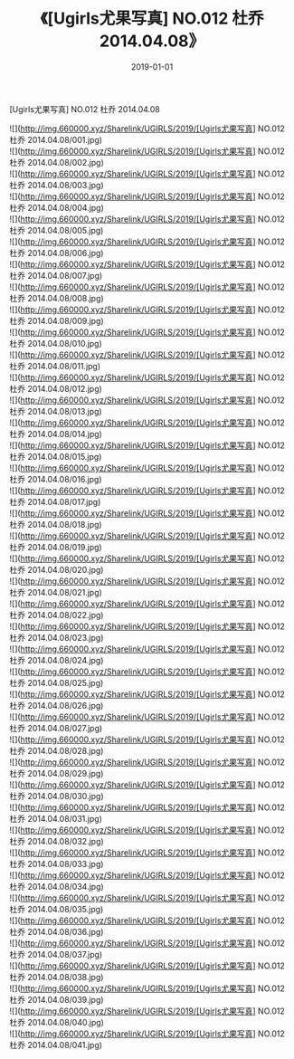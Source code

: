 ﻿---
layout: post
title:  《[Ugirls尤果写真] NO.012 杜乔 2014.04.08》
date:   2019-01-01
img: http://img.660000.xyz/Sharelink/UGIRLS/2019/[Ugirls尤果写真] NO.012 杜乔 2014.04.08/000.jpg
categories: [美女, 清纯, 唯美]
---

[Ugirls尤果写真] NO.012 杜乔 2014.04.08

 ![](http://img.660000.xyz/Sharelink/UGIRLS/2019/[Ugirls尤果写真] NO.012 杜乔 2014.04.08/001.jpg) <br>![](http://img.660000.xyz/Sharelink/UGIRLS/2019/[Ugirls尤果写真] NO.012 杜乔 2014.04.08/002.jpg) <br>![](http://img.660000.xyz/Sharelink/UGIRLS/2019/[Ugirls尤果写真] NO.012 杜乔 2014.04.08/003.jpg) <br>![](http://img.660000.xyz/Sharelink/UGIRLS/2019/[Ugirls尤果写真] NO.012 杜乔 2014.04.08/004.jpg) <br>![](http://img.660000.xyz/Sharelink/UGIRLS/2019/[Ugirls尤果写真] NO.012 杜乔 2014.04.08/005.jpg) <br>![](http://img.660000.xyz/Sharelink/UGIRLS/2019/[Ugirls尤果写真] NO.012 杜乔 2014.04.08/006.jpg) <br>![](http://img.660000.xyz/Sharelink/UGIRLS/2019/[Ugirls尤果写真] NO.012 杜乔 2014.04.08/007.jpg) <br>![](http://img.660000.xyz/Sharelink/UGIRLS/2019/[Ugirls尤果写真] NO.012 杜乔 2014.04.08/008.jpg) <br>![](http://img.660000.xyz/Sharelink/UGIRLS/2019/[Ugirls尤果写真] NO.012 杜乔 2014.04.08/009.jpg) <br>![](http://img.660000.xyz/Sharelink/UGIRLS/2019/[Ugirls尤果写真] NO.012 杜乔 2014.04.08/010.jpg) <br>![](http://img.660000.xyz/Sharelink/UGIRLS/2019/[Ugirls尤果写真] NO.012 杜乔 2014.04.08/011.jpg) <br>![](http://img.660000.xyz/Sharelink/UGIRLS/2019/[Ugirls尤果写真] NO.012 杜乔 2014.04.08/012.jpg) <br>![](http://img.660000.xyz/Sharelink/UGIRLS/2019/[Ugirls尤果写真] NO.012 杜乔 2014.04.08/013.jpg) <br>![](http://img.660000.xyz/Sharelink/UGIRLS/2019/[Ugirls尤果写真] NO.012 杜乔 2014.04.08/014.jpg) <br>![](http://img.660000.xyz/Sharelink/UGIRLS/2019/[Ugirls尤果写真] NO.012 杜乔 2014.04.08/015.jpg) <br>![](http://img.660000.xyz/Sharelink/UGIRLS/2019/[Ugirls尤果写真] NO.012 杜乔 2014.04.08/016.jpg) <br>![](http://img.660000.xyz/Sharelink/UGIRLS/2019/[Ugirls尤果写真] NO.012 杜乔 2014.04.08/017.jpg) <br>![](http://img.660000.xyz/Sharelink/UGIRLS/2019/[Ugirls尤果写真] NO.012 杜乔 2014.04.08/018.jpg) <br>![](http://img.660000.xyz/Sharelink/UGIRLS/2019/[Ugirls尤果写真] NO.012 杜乔 2014.04.08/019.jpg) <br>![](http://img.660000.xyz/Sharelink/UGIRLS/2019/[Ugirls尤果写真] NO.012 杜乔 2014.04.08/020.jpg) <br>![](http://img.660000.xyz/Sharelink/UGIRLS/2019/[Ugirls尤果写真] NO.012 杜乔 2014.04.08/021.jpg) <br>![](http://img.660000.xyz/Sharelink/UGIRLS/2019/[Ugirls尤果写真] NO.012 杜乔 2014.04.08/022.jpg) <br>![](http://img.660000.xyz/Sharelink/UGIRLS/2019/[Ugirls尤果写真] NO.012 杜乔 2014.04.08/023.jpg) <br>![](http://img.660000.xyz/Sharelink/UGIRLS/2019/[Ugirls尤果写真] NO.012 杜乔 2014.04.08/024.jpg) <br>![](http://img.660000.xyz/Sharelink/UGIRLS/2019/[Ugirls尤果写真] NO.012 杜乔 2014.04.08/025.jpg) <br>![](http://img.660000.xyz/Sharelink/UGIRLS/2019/[Ugirls尤果写真] NO.012 杜乔 2014.04.08/026.jpg) <br>![](http://img.660000.xyz/Sharelink/UGIRLS/2019/[Ugirls尤果写真] NO.012 杜乔 2014.04.08/027.jpg) <br>![](http://img.660000.xyz/Sharelink/UGIRLS/2019/[Ugirls尤果写真] NO.012 杜乔 2014.04.08/028.jpg) <br>![](http://img.660000.xyz/Sharelink/UGIRLS/2019/[Ugirls尤果写真] NO.012 杜乔 2014.04.08/029.jpg) <br>![](http://img.660000.xyz/Sharelink/UGIRLS/2019/[Ugirls尤果写真] NO.012 杜乔 2014.04.08/030.jpg) <br>![](http://img.660000.xyz/Sharelink/UGIRLS/2019/[Ugirls尤果写真] NO.012 杜乔 2014.04.08/031.jpg) <br>![](http://img.660000.xyz/Sharelink/UGIRLS/2019/[Ugirls尤果写真] NO.012 杜乔 2014.04.08/032.jpg) <br>![](http://img.660000.xyz/Sharelink/UGIRLS/2019/[Ugirls尤果写真] NO.012 杜乔 2014.04.08/033.jpg) <br>![](http://img.660000.xyz/Sharelink/UGIRLS/2019/[Ugirls尤果写真] NO.012 杜乔 2014.04.08/034.jpg) <br>![](http://img.660000.xyz/Sharelink/UGIRLS/2019/[Ugirls尤果写真] NO.012 杜乔 2014.04.08/035.jpg) <br>![](http://img.660000.xyz/Sharelink/UGIRLS/2019/[Ugirls尤果写真] NO.012 杜乔 2014.04.08/036.jpg) <br>![](http://img.660000.xyz/Sharelink/UGIRLS/2019/[Ugirls尤果写真] NO.012 杜乔 2014.04.08/037.jpg) <br>![](http://img.660000.xyz/Sharelink/UGIRLS/2019/[Ugirls尤果写真] NO.012 杜乔 2014.04.08/038.jpg) <br>![](http://img.660000.xyz/Sharelink/UGIRLS/2019/[Ugirls尤果写真] NO.012 杜乔 2014.04.08/039.jpg) <br>![](http://img.660000.xyz/Sharelink/UGIRLS/2019/[Ugirls尤果写真] NO.012 杜乔 2014.04.08/040.jpg) <br>![](http://img.660000.xyz/Sharelink/UGIRLS/2019/[Ugirls尤果写真] NO.012 杜乔 2014.04.08/041.jpg) <br>